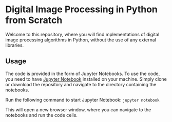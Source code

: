 # Digital Image Processing in Python from Scratch

Welcome to this repository, where you will find mplementations of digital image processing algorithms in Python, without the use of any external libraries.

## Usage

The code is provided in the form of Jupyter Notebooks. To use the code, you need to have [Jupyter Notebook](https://jupyter.org/) installed on your machine. Simply clone or download the repository and navigate to the directory containing the notebooks.

Run the following command to start Jupyter Notebook:
```jupyter notebook```

This will open a new browser window, where you can navigate to the notebooks and run the code cells.
